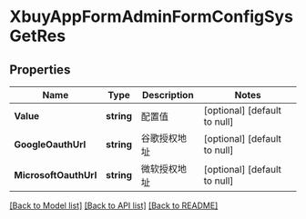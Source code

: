# XbuyAppFormAdminFormConfigSysGetRes

## Properties
Name | Type | Description | Notes
------------ | ------------- | ------------- | -------------
**Value** | **string** | 配置值 | [optional] [default to null]
**GoogleOauthUrl** | **string** | 谷歌授权地址 | [optional] [default to null]
**MicrosoftOauthUrl** | **string** | 微软授权地址 | [optional] [default to null]

[[Back to Model list]](../README.md#documentation-for-models) [[Back to API list]](../README.md#documentation-for-api-endpoints) [[Back to README]](../README.md)


